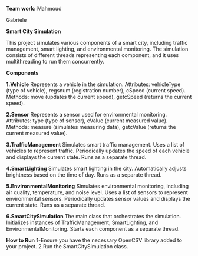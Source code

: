 **Team work:**
Mahmoud

Gabriele



**Smart City Simulation**

This project simulates various components of a smart city, including traffic management, smart lighting, and environmental monitoring. The simulation consists of different threads representing each component, and it uses multithreading to run them concurrently.

**Components**

**1.Vehicle**
Represents a vehicle in the simulation.
Attributes: vehicleType (type of vehicle), regsnum (registration number), cSpeed (current speed).
Methods: move (updates the current speed), getcSpeed (returns the current speed).

**2.Sensor**
Represents a sensor used for environmental monitoring.
Attributes: type (type of sensor), cValue (current measured value).
Methods: measure (simulates measuring data), getcValue (returns the current measured value).

**3.TrafficManagement**
Simulates smart traffic management.
Uses a list of vehicles to represent traffic.
Periodically updates the speed of each vehicle and displays the current state.
Runs as a separate thread.

**4.SmartLighting**
Simulates smart lighting in the city.
Automatically adjusts brightness based on the time of day.
Runs as a separate thread.

**5.EnvironmentalMonitoring**
Simulates environmental monitoring, including air quality, temperature, and noise level.
Uses a list of sensors to represent environmental sensors.
Periodically updates sensor values and displays the current state.
Runs as a separate thread.

**6.SmartCitySimulation**
The main class that orchestrates the simulation.
Initializes instances of TrafficManagement, SmartLighting, and EnvironmentalMonitoring.
Starts each component as a separate thread.

**How to Run**
1-Ensure you have the necessary OpenCSV library added to your project.
2.Run the SmartCitySimulation class.
